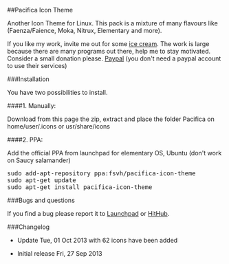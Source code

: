 ##Pacifica Icon Theme

Another Icon Theme for Linux. This pack is a mixture of many flavours like (Faenza/Faience, Moka, Nitrux, Elementary and more).

If you like my work, invite me out for some [ice cream](https://www.paypal.com/cgi-bin/webscr?cmd=_s-xclick&hosted_button_id=DZE89Z9SE5QSC). The work is large because there are many programs out there, help me to stay motivated. Consider a small donation please. [Paypal](https://www.paypal.com/cgi-bin/webscr?cmd=_s-xclick&hosted_button_id=DZE89Z9SE5QSC) (you don't need a paypal account to use their services)

###Installation

You have two possibilities to install.

####1. Manually:

Download from this page the zip, extract and place the folder Pacifica on home/user/.icons or usr/share/icons

####2. PPA:

Add the official PPA from launchpad for elementary OS, Ubuntu (don't work on Saucy salamander)

<pre>
sudo add-apt-repository ppa:fsvh/pacifica-icon-theme
sudo apt-get update
sudo apt-get install pacifica-icon-theme
</pre>

###Bugs and questions

If you find a bug please report it to [Launchpad](https://launchpad.net/~fsvh/+archive/pacifica-icon-theme) or [HitHub](https://github.com/fsvh/pacifica-icon-theme).

###Changelog

  * Update Tue, 01 Oct 2013 with 62 icons have been added

  * Initial release Fri, 27 Sep 2013


